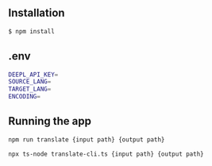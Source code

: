 ## Installation

```bash
$ npm install
```

## .env

```bash
DEEPL_API_KEY=
SOURCE_LANG=
TARGET_LANG=
ENCODING=
```

## Running the app

```bash
npm run translate {input path} {output path}
```

```bash
npx ts-node translate-cli.ts {input path} {output path}
```
